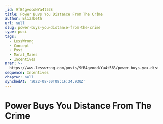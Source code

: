 ```yaml
---
_id: 9fB4gvoooNYa4t56S
title: Power Buys You Distance From The Crime
author: Elizabeth
url: null
slug: power-buys-you-distance-from-the-crime
type: post
tags:
  - LessWrong
  - Concept
  - Post
  - Moral_Mazes
  - Incentives
href: >-
  https://www.lesswrong.com/posts/9fB4gvoooNYa4t56S/power-buys-you-distance-from-the-crime
sequence: Incentives
chapter: null
synchedAt: '2022-08-30T08:16:34.930Z'
---
```

# Power Buys You Distance From The Crime

